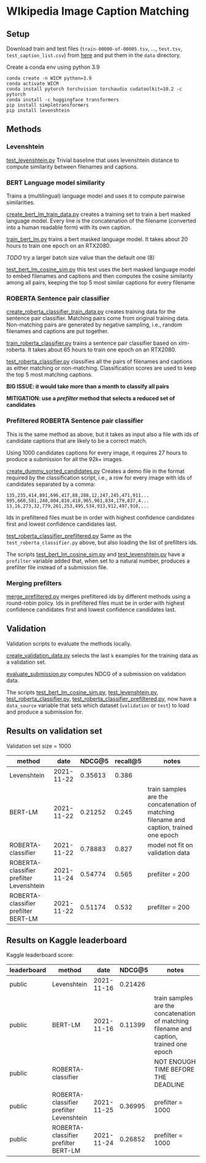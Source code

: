 # WIkipedia Image Caption Matching

## Setup

Download train and test files (`train-00000-of-00005.tsv`, ..., `test.tsv`, `test_caption_list.csv`)
from [here](https://www.kaggle.com/c/wikipedia-image-caption/data) and put them in the `data` directory.

Create a conda env using python 3.9

````
conda create -n WICM python=3.9
conda activate WICM
conda install pytorch torchvision torchaudio cudatoolkit=10.2 -c pytorch
conda install -c huggingface transformers
pip install simpletransformers
pip install levenshtein
````

## Methods

### Levenshtein

[test_levenshtein.py](test_levenshtein.py) Trivial baseline that uses levenshtein distance to
compute similarity between filenames and captions.

### BERT Language model similarity

Trains a (multilingual) language model and uses it to compute pairwise similarities.

[create_bert_lm_train_data.py](create_bert_lm_train_data.py) creates a training set to train a bert masked language
model. Every line is the concatenation of the filename (converted into a human readable form) with its own caption.

[train_bert_lm.py](train_bert_lm.py) trains a bert masked language model. It takes about 20 hours to train one epoch on
an RTX2080.

*TODO* try a larger batch size value than the default one (8)

[test_bert_lm_cosine_sim.py](test_bert_lm_cosine_sim.py) this test uses the bert masked language model to embed
filenames and captions and then computes the cosine similarity among all pairs, keeping the top 5 most similar captions
for every filename

### ROBERTA Sentence pair classifier

[create_roberta_classifier_train_data.py](create_roberta_classifier_train_data.py) creates training data for the
sentence pair classifier. Matching pairs come from original training data. Non-matching pairs are generated by negative
sampling, i.e., random filenames and captions are put together.

[train_roberta_classifier.py](train_roberta_classifier.py) trains a sentence pair classifier based on xlm-roberta.
It takes about 65 hours to train one epoch on an RTX2080.

[test_roberta_classifier.py](test_roberta_classifier.py) classifies all the pairs of filenames and captions as either
matching or non-matching. Classification scores are used to keep the top 5 most matching captions.

**BIG ISSUE: it would take more than a month to classify all pairs**

**MITIGATION: use a _prefilter_ method that selects a reduced set of candidates**

### Prefiltered ROBERTA Sentence pair classifier

This is the same method as above, but it takes as input also a file with ids of candidate captions that are likely to be a correct match.

Using 1000 candidates captions for every image, it requires 27 hours to produce a submission for all the 92k+ images.

[create_dummy_sorted_candidates.py](create_dummy_sorted_candidates.py) Creates a demo file in the format required by the classification script, i.e., a row for every image with ids of candidates separated by a comma:

```
135,235,414,891,696,417,88,288,12,247,245,471,911...
995,660,581,240,804,818,418,965,961,834,179,837,4...
13,16,273,32,779,261,253,495,534,913,912,497,910,...
```
Ids in prefiltered files must be in order with highest confidence candidates first and lowest confidence candidates last.

[test_roberta_classifier_prefiltered.py](test_roberta_classifier_prefiltered.py) Same as the `test_roberta_classifier.py` above, but also loading the list of prefilters ids.

The scripts [test_bert_lm_cosine_sim.py](test_bert_lm_cosine_sim.py) and [test_levenshtein.py](test_levenshtein.py) have a `prefilter` variable added that, when set to a natural number, produces a prefilter file instead of a submission file.

### Merging prefilters

[merge_prefiltered.py](merge_prefiltered.py) merges prefiltered ids by different methods using a round-robin policy.
Ids in prefiltered files must be in order with highest confidence candidates first and lowest confidence candidates last.

## Validation

Validation scripts to evaluate the methods locally.

[create_validation_data.py](create_validation_data.py) selects the last `k` examples for the training data as a validation set.

[evaluate_submission.py](evaluate_submission.py) computes NDCG of a submission on validation data.

The scripts [test_bert_lm_cosine_sim.py](test_bert_lm_cosine_sim.py), [test_levenshtein.py](test_levenshtein.py), [test_roberta_classifier.py](test_roberta_classifier.py), [test_roberta_classifier_prefiltered.py](test_roberta_classifier_prefiltered.py), now have a `data_source` variable that sets which dataset (`validation` or `test`) to load and produce a submission for.

## Results on validation set

Validation set size = 1000

| method| date  | NDCG@5 | recall@5| notes | 
|---|---|---|---|---|
| Levenshtein |  2021-11-22 | 0.35613 | 0.386 | | 
| BERT-LM | 2021-11-22 | 0.21252 | 0.245 | train samples are the concatenation of matching filename and caption, trained one epoch | 
| ROBERTA-classifier | 2021-11-22 | 0.78883 | 0.827 | model not fit on validation data |
| ROBERTA-classifier prefilter Levenshtein | 2021-11-24 | 0.54774 | 0.565 | prefilter = 200 | 
| ROBERTA-classifier prefilter BERT-LM | 2021-11-22 | 0.51174 | 0.532 | prefilter = 200 | 

## Results on Kaggle leaderboard

Kaggle leaderboard score:

| leaderboard | method| date  | NDCG@5 | notes | 
|---|---|---|---|---|
| public | Levenshtein |  2021-11-16 | 0.21426 | |
| public | BERT-LM | 2021-11-16 | 0.11399 | train samples are the concatenation of matching filename and caption, trained one epoch | 
| public | ROBERTA-classifier |  |  | NOT ENOUGH TIME BEFORE THE DEADLINE | 
| public | ROBERTA-classifier prefilter Levenshtein | 2021-11-25 | 0.36995 | prefilter = 1000 | 
| public | ROBERTA-classifier prefilter BERT-LM | 2021-11-24 | 0.26852 | prefilter = 1000 | 